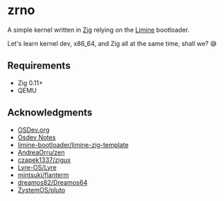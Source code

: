 # zrno

A simple kernel written in [Zig](https://ziglang.org/) relying on the [Limine](https://limine-bootloader.org/) bootloader. 

Let's learn kernel dev, x86_64, and Zig all at the same time, shall we? 😅

## Requirements

- Zig 0.11+
- QEMU

## Acknowledgments

- [OSDev.org](https://wiki.osdev.org)
- [Osdev Notes](https://dreamos82.github.io/Osdev-Notes)
- [limine-bootloader/limine-zig-template](https://github.com/limine-bootloader/limine-zig-template)
- [AndreaOrru/zen](https://github.com/AndreaOrru/zen)
- [czapek1337/zigux](https://github.com/czapek1337/zigux)
- [Lyre-OS/Lyre](https://github.com/Lyre-OS/Lyre)
- [mintsuki/flanterm](https://github.com/mintsuki/flanterm)
- [dreamos82/Dreamos64](https://github.com/dreamos82/Dreamos64)
- [ZystemOS/pluto](https://github.com/ZystemOS/pluto)
